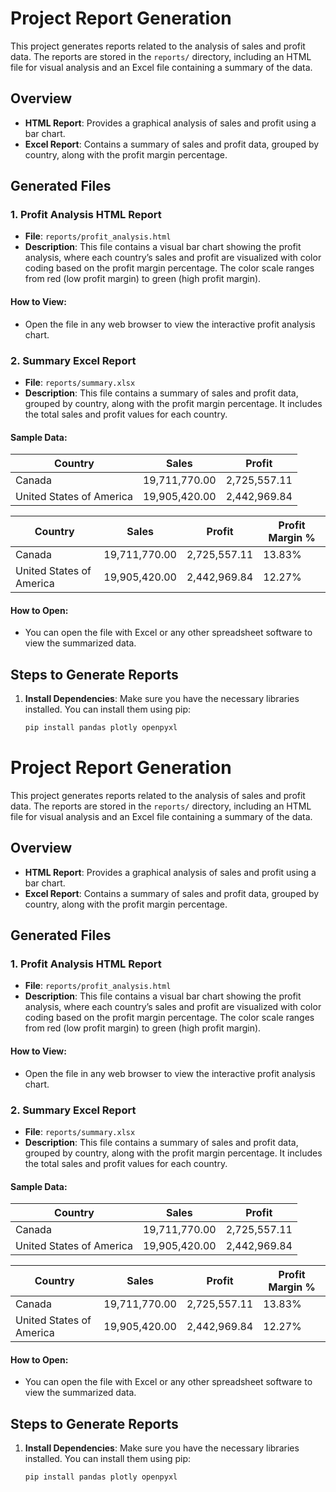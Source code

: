 # Project Report Generation

This project generates reports related to the analysis of sales and profit data. The reports are stored in the `reports/` directory, including an HTML file for visual analysis and an Excel file containing a summary of the data.

## Overview

- **HTML Report**: Provides a graphical analysis of sales and profit using a bar chart.
- **Excel Report**: Contains a summary of sales and profit data, grouped by country, along with the profit margin percentage.

## Generated Files

### 1. Profit Analysis HTML Report

- **File**: `reports/profit_analysis.html`
- **Description**: This file contains a visual bar chart showing the profit analysis, where each country’s sales and profit are visualized with color coding based on the profit margin percentage. The color scale ranges from red (low profit margin) to green (high profit margin).

#### How to View:
- Open the file in any web browser to view the interactive profit analysis chart.

### 2. Summary Excel Report

- **File**: `reports/summary.xlsx`
- **Description**: This file contains a summary of sales and profit data, grouped by country, along with the profit margin percentage. It includes the total sales and profit values for each country.

#### Sample Data:

| Country                   | Sales          | Profit         |
|---------------------------|----------------|----------------|
| Canada                    | 19,711,770.00  | 2,725,557.11   |
| United States of America  | 19,905,420.00  | 2,442,969.84   |

| Country                   | Sales          | Profit         | Profit Margin % |
|---------------------------|----------------|----------------|-----------------|
| Canada                    | 19,711,770.00  | 2,725,557.11   | 13.83%          |
| United States of America  | 19,905,420.00  | 2,442,969.84   | 12.27%          |

#### How to Open:
- You can open the file with Excel or any other spreadsheet software to view the summarized data.

## Steps to Generate Reports

1. **Install Dependencies**: Make sure you have the necessary libraries installed. You can install them using pip:
   ```bash
   pip install pandas plotly openpyxl

# Project Report Generation

This project generates reports related to the analysis of sales and profit data. The reports are stored in the `reports/` directory, including an HTML file for visual analysis and an Excel file containing a summary of the data.

## Overview

- **HTML Report**: Provides a graphical analysis of sales and profit using a bar chart.
- **Excel Report**: Contains a summary of sales and profit data, grouped by country, along with the profit margin percentage.

## Generated Files

### 1. Profit Analysis HTML Report

- **File**: `reports/profit_analysis.html`
- **Description**: This file contains a visual bar chart showing the profit analysis, where each country’s sales and profit are visualized with color coding based on the profit margin percentage. The color scale ranges from red (low profit margin) to green (high profit margin).

#### How to View:
- Open the file in any web browser to view the interactive profit analysis chart.

### 2. Summary Excel Report

- **File**: `reports/summary.xlsx`
- **Description**: This file contains a summary of sales and profit data, grouped by country, along with the profit margin percentage. It includes the total sales and profit values for each country.

#### Sample Data:

| Country                   | Sales          | Profit         |
|---------------------------|----------------|----------------|
| Canada                    | 19,711,770.00  | 2,725,557.11   |
| United States of America  | 19,905,420.00  | 2,442,969.84   |

| Country                   | Sales          | Profit         | Profit Margin % |
|---------------------------|----------------|----------------|-----------------|
| Canada                    | 19,711,770.00  | 2,725,557.11   | 13.83%          |
| United States of America  | 19,905,420.00  | 2,442,969.84   | 12.27%          |

#### How to Open:
- You can open the file with Excel or any other spreadsheet software to view the summarized data.

## Steps to Generate Reports

1. **Install Dependencies**: Make sure you have the necessary libraries installed. You can install them using pip:
   ```bash
   pip install pandas plotly openpyxl
